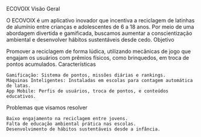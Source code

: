 ECOVOIX
Visão Geral

O ECOVOIX é um aplicativo inovador que incentiva a reciclagem de latinhas de alumínio entre crianças e adolescentes de 6 a 18 anos. Por meio de uma abordagem divertida e gamificada, buscamos aumentar a conscientização ambiental e desenvolver hábitos sustentáveis desde cedo.
Objetivo

Promover a reciclagem de forma lúdica, utilizando mecânicas de jogo que engajam os usuários com prêmios físicos, como brinquedos, em troca de pontos acumulados.
Características

    Gamificação: Sistema de pontos, missões diárias e rankings.
    Máquinas Inteligentes: Instaladas em escolas para contagem automática de latas.
    App Mobile: Perfis de usuários, troca de pontos, e conteúdos educativos.

Problemas que visamos resolver

    Baixo engajamento na reciclagem entre jovens.
    Falta de educação ambiental prática nas escolas.
    Desenvolvimento de hábitos sustentáveis desde a infância.
